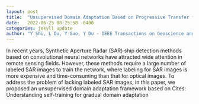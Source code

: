 ```yaml
---
layout: post
title:  "Unsupervised Domain Adaptation Based on Progressive Transfer for Ship Detection: From Optical to SAR Images"
date:   2022-06-25 08:25:58 -0400
categories: jekyll update
author: "Y Shi, L Du, Y Guo, Y Du - IEEE Transactions on Geoscience and Remote , 2022"
---
```

In recent years, Synthetic Aperture Radar (SAR) ship detection methods based on convolutional neural networks have attracted wide attention in remote sensing fields. However, these methods require a large number of labeled SAR images to train the network, where labeling for SAR images is more expensive and time-consuming than that for optical images. To address the problem of lacking labeled SAR images, in this paper, we proposed an unsupervised domain adaptation framework based on  Cites: Understanding self-training for gradual domain adaptation